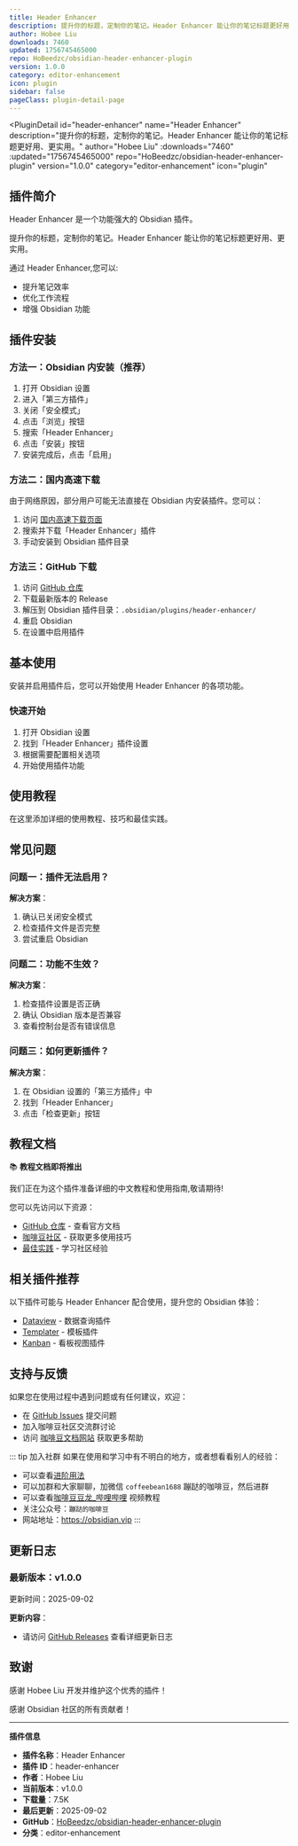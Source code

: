 ```yaml
---
title: Header Enhancer
description: 提升你的标题，定制你的笔记。Header Enhancer 能让你的笔记标题更好用、更实用。
author: Hobee Liu
downloads: 7460
updated: 1756745465000
repo: HoBeedzc/obsidian-header-enhancer-plugin
version: 1.0.0
category: editor-enhancement
icon: plugin
sidebar: false
pageClass: plugin-detail-page
---
```


<PluginDetail
  id="header-enhancer"
  name="Header Enhancer"
  description="提升你的标题，定制你的笔记。Header Enhancer 能让你的笔记标题更好用、更实用。"
  author="Hobee Liu"
  :downloads="7460"
  :updated="1756745465000"
  repo="HoBeedzc/obsidian-header-enhancer-plugin"
  version="1.0.0"
  category="editor-enhancement"
  icon="plugin"
>

<!-- AUTO_GENERATED_START -->
## 插件简介

Header Enhancer 是一个功能强大的 Obsidian 插件。

提升你的标题，定制你的笔记。Header Enhancer 能让你的笔记标题更好用、更实用。

通过 Header Enhancer,您可以:

- 提升笔记效率
- 优化工作流程
- 增强 Obsidian 功能

<!-- AUTO_GENERATED_END -->

<!-- AUTO_GENERATED_START -->
## 插件安装

### 方法一：Obsidian 内安装（推荐）

1. 打开 Obsidian 设置
2. 进入「第三方插件」
3. 关闭「安全模式」
4. 点击「浏览」按钮
5. 搜索「Header Enhancer」
6. 点击「安装」按钮
7. 安装完成后，点击「启用」

### 方法二：国内高速下载

由于网络原因，部分用户可能无法直接在 Obsidian 内安装插件。您可以：

1. 访问 [国内高速下载页面](/zh/documentation/obsidian-plugins-download.html)
2. 搜索并下载「Header Enhancer」插件
3. 手动安装到 Obsidian 插件目录

### 方法三：GitHub 下载

1. 访问 [GitHub 仓库](https://github.com/HoBeedzc/obsidian-header-enhancer-plugin)
2. 下载最新版本的 Release
3. 解压到 Obsidian 插件目录：`.obsidian/plugins/header-enhancer/`
4. 重启 Obsidian
5. 在设置中启用插件

## 基本使用

安装并启用插件后，您可以开始使用 Header Enhancer 的各项功能。

### 快速开始

1. 打开 Obsidian 设置
2. 找到「Header Enhancer」插件设置
3. 根据需要配置相关选项
4. 开始使用插件功能

<!-- AUTO_GENERATED_END -->

<!-- CUSTOM_CONTENT_START:tutorial -->
## 使用教程

在这里添加详细的使用教程、技巧和最佳实践。

<!-- CUSTOM_CONTENT_END:tutorial -->

<!-- SHARED_CONTENT_START -->
## 常见问题

### 问题一：插件无法启用？

**解决方案**：
1. 确认已关闭安全模式
2. 检查插件文件是否完整
3. 尝试重启 Obsidian

### 问题二：功能不生效？

**解决方案**：
1. 检查插件设置是否正确
2. 确认 Obsidian 版本是否兼容
3. 查看控制台是否有错误信息

### 问题三：如何更新插件？

**解决方案**：
1. 在 Obsidian 设置的「第三方插件」中
2. 找到「Header Enhancer」
3. 点击「检查更新」按钮

## 教程文档

📚 **教程文档即将推出**

我们正在为这个插件准备详细的中文教程和使用指南,敬请期待!

您可以先访问以下资源：
- [GitHub 仓库](https://github.com/HoBeedzc/obsidian-header-enhancer-plugin) - 查看官方文档
- [咖啡豆社区](/zh/bases/) - 获取更多使用技巧
- [最佳实践](/zh/best-practices/) - 学习社区经验

## 相关插件推荐

以下插件可能与 Header Enhancer 配合使用，提升您的 Obsidian 体验：

- [Dataview](/zh/plugins/dataview.html) - 数据查询插件
- [Templater](/zh/plugins/templater-obsidian.html) - 模板插件
- [Kanban](/zh/plugins/obsidian-kanban.html) - 看板视图插件

## 支持与反馈

如果您在使用过程中遇到问题或有任何建议，欢迎：

- 在 [GitHub Issues](https://github.com/HoBeedzc/obsidian-header-enhancer-plugin/issues) 提交问题
- 加入咖啡豆社区交流群讨论
- 访问 [咖啡豆文档网站](https://obsidian.vip) 获取更多帮助

::: tip 加入社群
如果在使用和学习中有不明白的地方，或者想看看别人的经验：
- 可以查看[进阶用法](/zh/advanced)
- 可以加群和大家聊聊，加微信 `coffeebean1688` 蹦跶的咖啡豆，然后进群
- 可以查看[咖啡豆豆龙_哔哩哔哩](https://space.bilibili.com/618777356) 视频教程
- 关注公众号：`蹦跶的咖啡豆`
- 网站地址：https://obsidian.vip
:::
<!-- SHARED_CONTENT_END -->

<!-- AUTO_GENERATED_START -->
## 更新日志

### 最新版本：v1.0.0

更新时间：2025-09-02

**更新内容**：
- 请访问 [GitHub Releases](https://github.com/HoBeedzc/obsidian-header-enhancer-plugin/releases) 查看详细更新日志

## 致谢

感谢 Hobee Liu 开发并维护这个优秀的插件！

感谢 Obsidian 社区的所有贡献者！

---

**插件信息**
- **插件名称**：Header Enhancer
- **插件 ID**：header-enhancer
- **作者**：Hobee Liu
- **当前版本**：v1.0.0
- **下载量**：7.5K
- **最后更新**：2025-09-02
- **GitHub**：[HoBeedzc/obsidian-header-enhancer-plugin](https://github.com/HoBeedzc/obsidian-header-enhancer-plugin)
- **分类**：editor-enhancement
<!-- AUTO_GENERATED_END -->

</PluginDetail>


